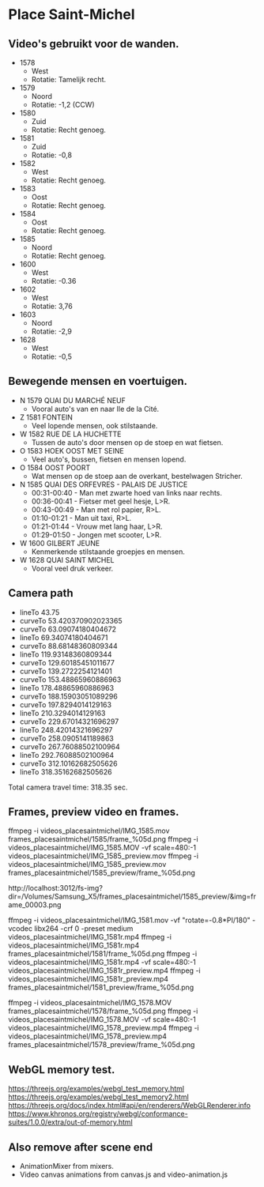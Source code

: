 # Place Saint-Michel

## Video's gebruikt voor de wanden.

* 1578 
  * West
  * Rotatie: Tamelijk recht.
* 1579 
  * Noord
  * Rotatie: -1,2 (CCW)
* 1580
  * Zuid
  * Rotatie: Recht genoeg.
* 1581
  * Zuid
  * Rotatie: -0,8
* 1582
  * West
  * Rotatie: Recht genoeg.
* 1583
  * Oost
  * Rotatie: Recht genoeg.
* 1584
  * Oost
  * Rotatie: Recht genoeg.
* 1585
  * Noord
  * Rotatie: Recht genoeg.
* 1600
  * West
  * Rotatie: -0.36
* 1602
  * West
  * Rotatie: 3,76
* 1603
  * Noord
  * Rotatie: -2,9
* 1628
  * West
  * Rotatie: -0,5

## Bewegende mensen en voertuigen.

* N 1579 QUAI DU MARCHÉ NEUF
  * Vooral auto's van en naar Ile de la Cité.
* Z 1581 FONTEIN
  * Veel lopende mensen, ook stilstaande.
* W 1582 RUE DE LA HUCHETTE
  * Tussen de auto's door mensen op de stoep en wat fietsen.
* O 1583 HOEK OOST MET SEINE
  * Veel auto's, bussen, fietsen en mensen lopend.
* O 1584 OOST POORT
  * Wat mensen op de stoep aan de overkant, bestelwagen Stricher.
* N 1585 QUAI DES ORFEVRES - PALAIS DE JUSTICE
  * 00:31-00:40 - Man met zwarte hoed van links naar rechts.
  * 00:36-00:41 - Fietser met geel hesje, L>R.
  * 00:43-00:49 - Man met rol papier, R>L.
  * 01:10-01:21 - Man uit taxi, R>L.
  * 01:21-01:44 - Vrouw met lang haar, L>R.
  * 01:29-01:50 - Jongen met scooter, L>R.
* W 1600 GILBERT JEUNE
  * Kenmerkende stilstaande groepjes en mensen.
* W 1628 QUAI SAINT MICHEL
  * Vooral veel druk verkeer.

## Camera path

* lineTo 43.75
* curveTo 53.420370902023365
* curveTo 63.09074180404672
* lineTo 69.34074180404671
* curveTo 88.68148360809344
* lineTo 119.93148360809344
* curveTo 129.60185451011677
* curveTo 139.2722254121401
* curveTo 153.48865960886963
* lineTo 178.48865960886963
* curveTo 188.15903051089296
* curveTo 197.8294014129163
* lineTo 210.3294014129163
* curveTo 229.67014321696297
* lineTo 248.42014321696297
* curveTo 258.0905141189863
* curveTo 267.76088502100964
* lineTo 292.76088502100964
* curveTo 312.10162682505626
* lineTo 318.35162682505626

Total camera travel time: 318.35 sec.

## Frames, preview video en frames.

ffmpeg -i videos_placesaintmichel/IMG_1585.mov frames_placesaintmichel/1585/frame_%05d.png
ffmpeg -i videos_placesaintmichel/IMG_1585.MOV -vf scale=480:-1 videos_placesaintmichel/IMG_1585_preview.mov
ffmpeg -i videos_placesaintmichel/IMG_1585_preview.mov frames_placesaintmichel/1585_preview/frame_%05d.png

http://localhost:3012/fs-img?dir=/Volumes/Samsung_X5/frames_placesaintmichel/1585_preview/&img=frame_00003.png

ffmpeg -i videos_placesaintmichel/IMG_1581.mov -vf "rotate=-0.8*PI/180" -vcodec libx264 -crf 0 -preset medium videos_placesaintmichel/IMG_1581r.mp4
ffmpeg -i videos_placesaintmichel/IMG_1581r.mp4 frames_placesaintmichel/1581/frame_%05d.png
ffmpeg -i videos_placesaintmichel/IMG_1581r.mp4 -vf scale=480:-1 videos_placesaintmichel/IMG_1581r_preview.mp4
ffmpeg -i videos_placesaintmichel/IMG_1581r_preview.mp4 frames_placesaintmichel/1581_preview/frame_%05d.png

ffmpeg -i videos_placesaintmichel/IMG_1578.MOV frames_placesaintmichel/1578/frame_%05d.png
ffmpeg -i videos_placesaintmichel/IMG_1578.MOV -vf scale=480:-1 videos_placesaintmichel/IMG_1578_preview.mp4
ffmpeg -i videos_placesaintmichel/IMG_1578_preview.mp4 frames_placesaintmichel/1578_preview/frame_%05d.png

## WebGL memory test.

https://threejs.org/examples/webgl_test_memory.html
https://threejs.org/examples/webgl_test_memory2.html
https://threejs.org/docs/index.html#api/en/renderers/WebGLRenderer.info
https://www.khronos.org/registry/webgl/conformance-suites/1.0.0/extra/out-of-memory.html

## Also remove after scene end

* AnimationMixer from mixers.
* Video canvas animations from canvas.js and video-animation.js
